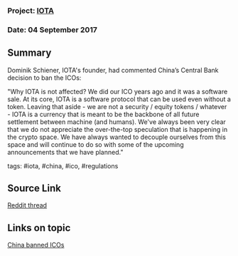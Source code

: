 ### Project: [IOTA](../projects/iota.md)
### Date: 04 September 2017
## Summary
Dominik Schiener, IOTA's founder, had commented China’s Central Bank decision to ban the ICOs:
  
"Why IOTA is not affected? We did our ICO years ago and it was a software sale. At its core, IOTA is a software protocol that can be used even without a token.
Leaving that aside - we are not a security / equity tokens / whatever - IOTA is a currency that is meant to be the backbone of all future settlement between machine (and humans).
We've always been very clear that we do not appreciate the over-the-top speculation that is happening in the crypto space.
We have always wanted to decouple ourselves from this space and will continue to do so with some of the upcoming announcements that we have planned."
  
tags: #iota, #china, #ico, #regulations
## Source Link
[Reddit thread](https://www.reddit.com/r/Iota/comments/6y0sjx/dominik_schiener_on_iota_and_the_ico_ban/)  
## Links on topic
[China banned ICOs](https://www.cryptocoinsnews.com/breaking-chinas-central-bank-bans-icos/amp/)
